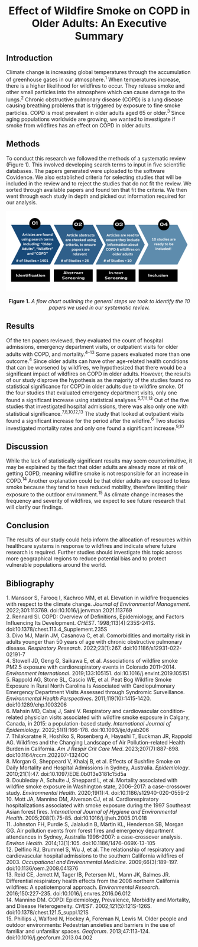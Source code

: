 <h1 align="center">Effect of Wildfire Smoke on COPD in Older Adults: An Executive Summary</h1>

## Introduction  
Climate change is increasing global temperatures through the accumulation of greenhouse gases in our atmosphere.<sup>1</sup> When temperatures increase, there is a higher likelihood for wildfires to occur. They release smoke and other small particles into the atmosphere which can cause damage to the lungs.<sup>2</sup> Chronic obstructive pulmonary disease (COPD) is a lung disease causing breathing problems that is triggered by exposure to fine smoke particles. COPD is most prevalent in older adults aged 65 or older.<sup>3</sup> Since aging populations worldwide are growing, we wanted to investigate if smoke from wildfires has an effect on COPD in older adults. 

## Methods   
To conduct this research we followed the methods of a systematic review (Figure 1). This involved developing search terms to input in five scientific databases. The papers generated were uploaded to the software Covidence. We also established criteria for selecting studies that will be included in the review and to reject the studies that do not fit the review. We sorted through available papers and found ten that fit the criteria. We then went through each study in depth and picked out information required for our analysis.
  
  ![](Figure_1.png) 
  <p align="center"><strong>Figure 1.</strong><em> A flow chart outlining the general steps we took to identify the 10 papers we used in our systematic review. </em></p>


## Results   
Of the ten papers reviewed, they evaluated the count of hospital admissions, emergency department visits, or outpatient visits for older adults with COPD, and mortality.<sup>4–13</sup> Some papers evaluated more than one outcome.<sup>4</sup> Since older adults can have other age-related health conditions that can be worsened by wildfires, we hypothesized that there would be a significant impact of wildfires on COPD in older adults. However, the results of our study disprove the hypothesis as the majority of the studies found no statistical significance for COPD in older adults due to wildfire smoke. Of the four studies that evaluated emergency department visits, only one found a significant increase using statistical analyses.<sup>5,7,11,13</sup> Out of the five studies that investigated hospital admissions, there was also only one with statistical significance.<sup>7,8,10,12,13</sup> The study that looked at outpatient visits found a significant increase for the period after the wildfire.<sup>6</sup> Two studies investigated mortality rates and only one found a significant increase.<sup>9,10</sup>

## Discussion  
While the lack of statistically significant results may seem counterintuitive, it may be explained by the fact that older adults are already more at risk of getting COPD, meaning wildfire smoke is not responsible for an increase in COPD.<sup>14</sup> Another explanation could be that older adults are exposed to less smoke because they tend to have reduced mobility, therefore limiting their exposure to the outdoor environment.<sup>15</sup> As climate change increases the frequency and severity of wildfires, we expect to see future research that will clarify our findings. 

## Conclusion   
The results of our study could help inform the allocation of resources within healthcare systems in response to wildfires and indicate where future research is required. Further studies should investigate this topic across more geographical regions to reduce potential bias and to protect vulnerable populations around the world. 

## Bibliography  
1\.	Mansoor S, Farooq I, Kachroo MM, et al. Elevation in wildfire frequencies with respect to the climate change. *Journal of Environmental Management*. 2022;301:113769. doi:10.1016/j.jenvman.2021.113769  
2\.	Rennard SI. COPD: Overview of Definitions, Epidemiology, and Factors Influencing Its Development. *CHEST*. 1998;113(4):235S-241S. doi:10.1378/chest.113.4\_Supplement.235S  
3\.	Divo MJ, Marin JM, Casanova C, et al. Comorbidities and mortality risk in adults younger than 50 years of age with chronic obstructive pulmonary disease. *Respiratory Research*. 2022;23(1):267. doi:10.1186/s12931-022-02191-7  
4\.	Stowell JD, Geng G, Saikawa E, et al. Associations of wildfire smoke PM2.5 exposure with cardiorespiratory events in Colorado 2011–2014. *Environment International*. 2019;133:105151. doi:10.1016/j.envint.2019.105151  
5\.	Rappold AG, Stone SL, Cascio WE, et al. Peat Bog Wildfire Smoke Exposure in Rural North Carolina Is Associated with Cardiopulmonary Emergency Department Visits Assessed through Syndromic Surveillance. *Environmental Health Perspectives*. 2011;119(10):1415-1420. doi:10.1289/ehp.1003206  
6\.	Mahsin MD, Cabaj J, Saini V. Respiratory and cardiovascular condition-related physician visits associated with wildfire smoke exposure in Calgary, Canada, in 2015: a population-based study. *International Journal of Epidemiology*. 2022;51(1):166-178. doi:10.1093/ije/dyab206  
7\.	Thilakaratne R, Hoshiko S, Rosenberg A, Hayashi T, Buckman JR, Rappold AG. Wildfires and the Changing Landscape of Air Pollution–related Health Burden in California. *Am J Respir Crit Care Med*. 2023;207(7):887-898. doi:10.1164/rccm.202207-1324OC  
8\.	Morgan G, Sheppeard V, Khalaj B, et al. Effects of Bushfire Smoke on Daily Mortality and Hospital Admissions in Sydney, Australia. *Epidemiology*. 2010;21(1):47. doi:10.1097/EDE.0b013e3181c15d5a  
9\.	Doubleday A, Schulte J, Sheppard L, et al. Mortality associated with wildfire smoke exposure in Washington state, 2006–2017: a case-crossover study. *Environmental Health*. 2020;19(1):4. doi:10.1186/s12940-020-0559-2  
10\.	Mott JA, Mannino DM, Alverson CJ, et al. Cardiorespiratory hospitalizations associated with smoke exposure during the 1997 Southeast Asian forest fires. *International Journal of Hygiene and Environmental Health*. 2005;208(1):75-85. doi:10.1016/j.ijheh.2005.01.018  
11\.	Johnston FH, Purdie S, Jalaludin B, Martin KL, Henderson SB, Morgan GG. Air pollution events from forest fires and emergency department attendances in Sydney, Australia 1996–2007: a case-crossover analysis. *Environ Health*. 2014;13(1):105. doi:10.1186/1476-069X-13-105  
12\.	Delfino RJ, Brummel S, Wu J, et al. The relationship of respiratory and cardiovascular hospital admissions to the southern California wildfires of 2003\. *Occupational and Environmental Medicine*. 2009;66(3):189-197. doi:10.1136/oem.2008.041376  
13\.	Reid CE, Jerrett M, Tager IB, Petersen ML, Mann JK, Balmes JR. Differential respiratory health effects from the 2008 northern California wildfires: A spatiotemporal approach. *Environmental Research*. 2016;150:227-235. doi:10.1016/j.envres.2016.06.012  
14\.	Mannino DM. COPD: Epidemiology, Prevalence, Morbidity and Mortality, and Disease Heterogeneity. *CHEST*. 2002;121(5):121S-126S. doi:10.1378/chest.121.5\_suppl.121S  
15\.	Phillips J, Walford N, Hockey A, Foreman N, Lewis M. Older people and outdoor environments: Pedestrian anxieties and barriers in the use of familiar and unfamiliar spaces. *Geoforum*. 2013;47:113-124. doi:10.1016/j.geoforum.2013.04.002  
